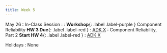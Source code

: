 ```yaml
---
title: Week 5
---
```


<!-- <a href="" target="_blank">link</a> -->
<!-- <a href="https://tudelft-citg.github.io/HOS-prob-design/unlisted/assignment.html" target="_blank">Start HW 1</a> -->

May 26
: In-Class Session
  : 
: **Workshop**{: .label .label-purple } Component Reliability **HW 3 Due**{: .label .label-red }
  : [ADK X](#)
: Component Reliability, Part 2 **Start HW 4**{: .label .label-red }
  : [ADK X](#)

Holidays
: None
